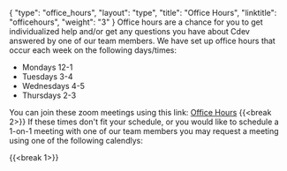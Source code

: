 {
    "type": "office_hours",
    "layout": "type",
    "title": "Office Hours",
    "linktitle": "officehours", 
    "weight": "3"
}
Office hours are a chance for you to get individualized help and/or get any questions you have about Cdev answered by one of our team members.
We have set up office hours that occur each week on the following days/times:

- Mondays 12-1
- Tuesdays 3-4
- Wednesdays 4-5
- Thursdays 2-3

You can join these zoom meetings using this link:  [Office Hours](https://zoom/deadlink)
{{<break 2>}}
If these times don't fit your schedule, or you would like to schedule a 1-on-1 meeting with one of our team members you may request a meeting using one of the following calendlys:

{{<break 1>}}


